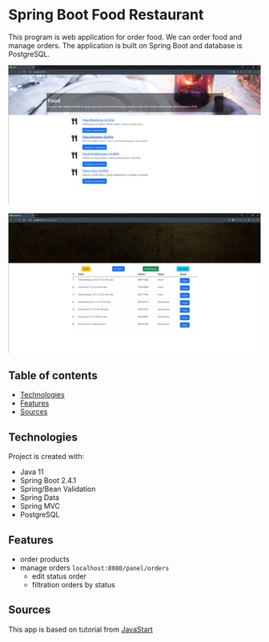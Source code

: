 # Spring Boot Food Restaurant
This program is web application for order food. We can order food and manage orders. The application is built on Spring Boot and database is PostgreSQL.

![Index page](src/main/resources/static/image/IndexPage.png)

![Order page](src/main/resources/static/image/OrdersPage.png)

## Table of contents
* [Technologies](#technologies)
* [Features](#features)
* [Sources](#sources)

## Technologies
Project is created with:

* Java 11
* Spring Boot 2.4.1
* Spring/Bean Validation
* Spring Data
* Spring MVC  
* PostgreSQL

## Features

* order products
* manage orders `localhost:8080/panel/orders`
    * edit status order
    * filtration orders by status

## Sources
This app is based on tutorial from [JavaStart](https://javastart.pl)